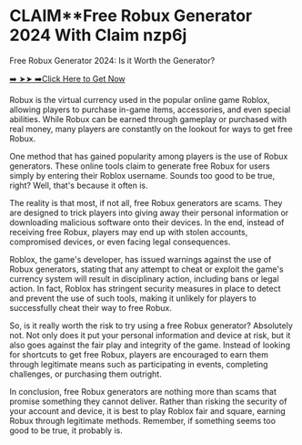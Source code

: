# CLAIM**Free Robux Generator 2024 With Claim nzp6j 
Free Robux Generator 2024: Is it Worth the Generator?

[➡️ ➤➤ ➡️Click Here to Get Now](https://t.co/8aqIb89W3S)

Robux is the virtual currency used in the popular online game Roblox, allowing players to purchase in-game items, accessories, and even special abilities. While Robux can be earned through gameplay or purchased with real money, many players are constantly on the lookout for ways to get free Robux.

One method that has gained popularity among players is the use of Robux generators. These online tools claim to generate free Robux for users simply by entering their Roblox username. Sounds too good to be true, right? Well, that's because it often is.

The reality is that most, if not all, free Robux generators are scams. They are designed to trick players into giving away their personal information or downloading malicious software onto their devices. In the end, instead of receiving free Robux, players may end up with stolen accounts, compromised devices, or even facing legal consequences.

Roblox, the game's developer, has issued warnings against the use of Robux generators, stating that any attempt to cheat or exploit the game's currency system will result in disciplinary action, including bans or legal action. In fact, Roblox has stringent security measures in place to detect and prevent the use of such tools, making it unlikely for players to successfully cheat their way to free Robux.

So, is it really worth the risk to try using a free Robux generator? Absolutely not. Not only does it put your personal information and device at risk, but it also goes against the fair play and integrity of the game. Instead of looking for shortcuts to get free Robux, players are encouraged to earn them through legitimate means such as participating in events, completing challenges, or purchasing them outright.

In conclusion, free Robux generators are nothing more than scams that promise something they cannot deliver. Rather than risking the security of your account and device, it is best to play Roblox fair and square, earning Robux through legitimate methods. Remember, if something seems too good to be true, it probably is.
